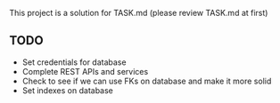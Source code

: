 This project is a solution for TASK.md (please review TASK.md at first)

## TODO
- Set credentials for database
- Complete REST APIs and services
- Check to see if we can use FKs on database and make it more solid
- Set indexes on database